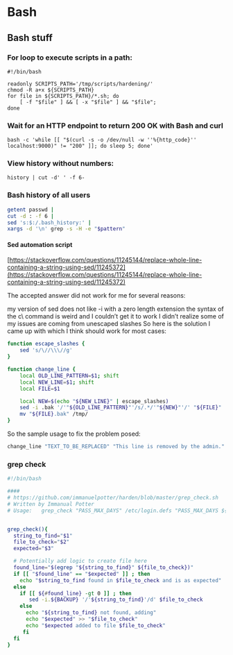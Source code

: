 # Bash



## Bash stuff <a id="bash-stuff"></a>

### For loop to execute scripts in a path:

```text
#!/bin/bash

readonly SCRIPTS_PATH='/tmp/scripts/hardening/'
chmod -R a+x ${SCRIPTS_PATH}
for file in ${SCRIPTS_PATH}/*.sh; do
    [ -f "$file" ] && [ -x "$file" ] && "$file";
done

```

### Wait for an HTTP endpoint to return 200 OK with Bash and curl

```text
bash -c 'while [[ "$(curl -s -o /dev/null -w ''%{http_code}'' localhost:9000)" != "200" ]]; do sleep 5; done'
```

### View history without numbers:

```text
history | cut -d' ' -f 6-
```

### **Bash history of all users**

```bash
getent passwd | 
cut -d : -f 6 | 
sed 's:$:/.bash_history:' | 
xargs -d '\n' grep -s -H -e "$pattern"
```

#### Sed automation script

[https://stackoverflow.com/questions/11245144/replace-whole-line-containing-a-string-using-sed/11245372](https://stackoverflow.com/questions/11245144/replace-whole-line-containing-a-string-using-sed/11245372)

The accepted answer did not work for me for several reasons:

my version of sed does not like -i with a zero length extension the syntax of the c\ command is weird and I couldn’t get it to work I didn’t realize some of my issues are coming from unescaped slashes So here is the solution I came up with which I think should work for most cases:

```bash
function escape_slashes {
    sed 's/\//\\\//g' 
}

function change_line {
    local OLD_LINE_PATTERN=$1; shift
    local NEW_LINE=$1; shift
    local FILE=$1

    local NEW=$(echo "${NEW_LINE}" | escape_slashes)
    sed -i .bak '/'"${OLD_LINE_PATTERN}"'/s/.*/'"${NEW}"'/' "${FILE}"
    mv "${FILE}.bak" /tmp/
}
```

So the sample usage to fix the problem posed:

```bash
change_line "TEXT_TO_BE_REPLACED" "This line is removed by the admin." yourFile
```

### grep check

```bash
#!/bin/bash

####
# https://github.com/immanuelpotter/harden/blob/master/grep_check.sh
# Written by Immanual Potter
# Usage:   grep_check "PASS_MAX_DAYS" /etc/login.defs "PASS_MAX_DAYS ${PASS_MAX_DAYS}"


grep_check(){
  string_to_find="$1"
  file_to_check="$2"
  expected="$3"

  # Potentially add logic to create file here
  found_line="$(egrep "${string_to_find}" ${file_to_check})"
  if [[ "$found_line" == "$expected" ]] ; then
    echo "$string_to_find found in $file_to_check and is as expected" 
  else
    if [[ ${#found_line} -gt 0 ]] ; then
       sed -i.${BACKUP} '/'${string_to_find}'/d' $file_to_check
    else
      echo "${string_to_find} not found, adding" 
      echo "$expected" >> "$file_to_check"
      echo "$expected added to file $file_to_check"
     fi
  fi
}
```


